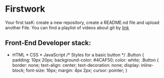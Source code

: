 # Firstwork
Your first tasK: create a new repository, create a README.nd file and upload another File.
You can find a playlist of videos about git by [link](https://www.youtube.com/watch?v=y5wxl4pBI_A)
## Front-End Developer stack:
* HTML
﻿﻿* CSS
﻿﻿* JavaScript
/* Styles for a basic button */
.Button {
  padding: 10px 20px;
  background-color: #4CAF50;
  color: white;
  .Button {
  border: none;
  text-align: center;
  text-decoration: none;
  display: inline-block;
  font-size: 16px;
  margin: 4px 2px;
  cursor: pointer;
}
